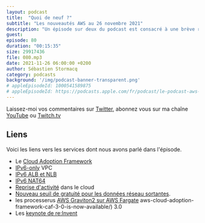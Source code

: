```yaml
---
layout: podcast
title:  "Quoi de neuf ?"
subtitle: "Les nouveautés AWS au 26 novembre 2021"
description: "Un épisode sur deux du podcast est consacré à une brève revue des principales nouveautés AWS.  Cette semaine, nous parlons d'IPv6, de reprise d'activités et d'une baisse de prix significative du traffic réseau stortant, de vos containeurs qui peuvent maintenant tirer parti de Graviton2 et nous terminons en parlant de la conférence AWS re:Invent qui se tient la semaine prochaine."
guest:
episode: 80
duration: "00:15:35"
size: 29917436 
file: 080.mp3
date: 2021-11-26 06:00:00 +0200  
author: Sébastien Stormacq
category: podcasts
background: '/img/podcast-banner-transparent.png'
# appleEpisodeId: 1000541589875
# appleEpisodeId: https://podcasts.apple.com/fr/podcast/le-podcast-aws-en-français/id1452118442
---
```


Laissez-moi vos commentaires sur [Twitter](https://twitter.com/sebsto), abonnez vous sur ma chaîne [YouTube](https://www.youtube.com/sebsto) ou [Twitch.tv](https://www.twitch.tv/sebAWS)

## Liens

Voici les liens vers les services dont nous avons parlé dans l'épisode.

- Le [Cloud Adoption Framework](https://aws.amazon.com/blogs/aws/)
- [IPv6-only](https://aws.amazon.com/blogs/networking-and-content-delivery/introducing-ipv6-only-subnets-and-ec2-instances/) VPC
- [IPv6 ALB et NLB](https://aws.amazon.com/about-aws/whats-new/2021/11/application-load-balancer-network-load-balancer-end-to-end-ipv6-support/)
- [IPv6 NAT64](https://aws.amazon.com/about-aws/whats-new/2021/11/aws-nat64-dns64-communication-ipv6-ipv4-services/)
- [Reprise d'activité](https://aws.amazon.com/es/blogs/aws/scalable-cost-effective-disaster-recovery-in-the-cloud/) dans le cloud
- [Nouveau seuil de gratuité pour les données réseau sortantes](https://aws.amazon.com/es/blogs/aws/aws-free-tier-data-transfer-expansion-100-gb-from-regions-and-1-tb-from-amazon-cloudfront-per-month/).
- les processerus [AWS Graviton2 sur AWS Fargate](https://aws.amazon.com/blogs/aws/announcing-aws-graviton2-support-for-aws-fargate-get-up-to-40-better-price-performance-for-your-serverless-containers/)
aws-cloud-adoption-framework-caf-3-0-is-now-available/) 3.0
- Les [keynote de re:Invent](https://reinvent.awsevents.com/keynotes/)